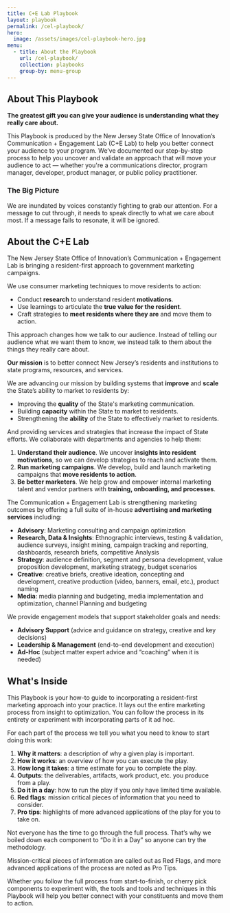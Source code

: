 ```yaml
---
title: C+E Lab Playbook
layout: playbook
permalink: /cel-playbook/
hero:
  image: /assets/images/cel-playbook-hero.jpg
menu:
  - title: About the Playbook
    url: /cel-playbook/
    collection: playbooks
    group-by: menu-group
---
```


## About This Playbook

**The greatest gift you can give your audience is understanding what they really care about.**

This Playbook is produced by the New Jersey State Office of Innovation’s Communication + Engagement Lab (C+E Lab) to help you better connect your audience to your program. We’ve documented our step-by-step process to help you uncover and validate an approach that will move your audience to act — whether you're a communications director, program manager, developer, product manager, or public policy practitioner.

### The Big Picture

We are inundated by voices constantly fighting to grab our attention. For a message to cut through, it needs to speak directly to what we care about most. If a message fails to resonate, it will be ignored.

## About the C+E Lab

The New Jersey State Office of Innovation’s Communication + Engagement Lab is bringing a resident-first approach to government marketing campaigns.

We use consumer marketing techniques to move residents to action:

- Conduct **research** to understand resident **motivations**.
- Use learnings to articulate the **true value for the resident**.
- Craft strategies to **meet residents where they are** and move them to action.

This approach changes how we talk to our audience. Instead of telling our audience what we want them to know, we instead talk to them about the things they really care about.

**Our mission** is to better connect New Jersey’s residents and institutions to state programs, resources, and services.

We are advancing our mission by building systems that **improve** and **scale** the State’s ability to market to residents by:

- Improving the **quality** of the State's marketing communication.
- Building **capacity** within the State to market to residents.
- Strengthening the **ability** of the State to effectively market to residents.

And providing services and strategies that increase the impact of State efforts. We collaborate with departments and agencies to help them:

1. **Understand their audience**. We uncover **insights into resident motivations**, so we can develop strategies to reach and activate them.
2. **Run marketing campaigns**. We develop, build and launch marketing campaigns that **move residents to action**.
3. **Be better marketers**. We help grow and empower internal marketing talent and vendor partners with **training, onboarding, and processes**.

The Communication + Engagement Lab is strengthening marketing outcomes by offering a full suite of in-house **advertising and marketing services** including:

- **Advisory**: Marketing consulting and campaign optimization
- **Research, Data & Insights**: Ethnographic interviews, testing & validation, audience surveys, insight mining, campaign tracking and reporting, dashboards, research briefs, competitive Analysis
- **Strategy**: audience definition, segment and persona development, value proposition development, marketing strategy, budget scenarios
- **Creative**: creative briefs, creative ideation, concepting and development, creative production (video, banners, email, etc.), product naming
- **Media**: media planning and budgeting, media implementation and optimization, channel Planning and budgeting

We provide engagement models that support stakeholder goals and needs:

- **Advisory Support** (advice and guidance on strategy, creative and key decisions)
- **Leadership & Management** (end-to-end development and execution)
- **Ad-Hoc** (subject matter expert advice and “coaching” when it is needed)

## What's Inside

This Playbook is your how-to guide to incorporating a resident-first marketing approach into your practice. It lays out the entire marketing process from insight to optimization. You can follow the process in its entirety or experiment with incorporating parts of it ad hoc.

For each part of the process we tell you what you need to know to start doing this work:

1. **Why it matters**: a description of why a given play is important.
2. **How it works**: an overview of how you can execute the play.
3. **How long it takes**: a time estimate for you to complete the play.
4. **Outputs**: the deliverables, artifacts, work product, etc. you produce from a play.
5. **Do it in a day**: how to run the play if you only have limited time available.
6. **Red flags**: mission critical pieces of information that you need to consider.
7. **Pro tips**: highlights of more advanced applications of the play for you to take on.

Not everyone has the time to go through the full process. That’s why we boiled down each component to “Do it in a Day” so anyone can try the methodology.

Mission-critical pieces of information are called out as Red Flags, and more advanced applications of the process are noted as Pro Tips.

Whether you follow the full process from start-to-finish, or cherry pick components to experiment with, the tools and tools and techniques in this Playbook will help you better connect with your constituents and move them to action.
